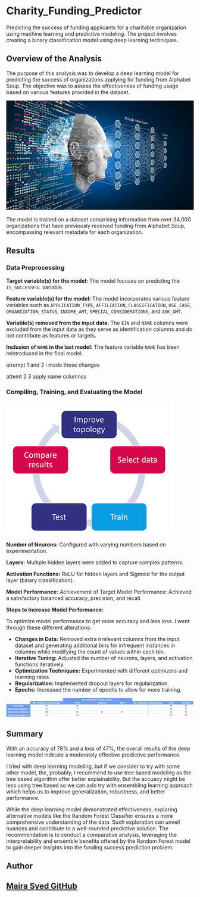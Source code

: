 # Charity_Funding_Predictor
 Predicting the success of funding applicants for a charitable organization using machine learning and predictive modeling. The project involves creating a binary classification model using deep learning techniques.


## Overview of the Analysis

The purpose of this analysis was to develop a deep learning model for predicting the success of organizations applying for funding from Alphabet Soup. The objective was to assess the effectiveness of funding usage based on various features provided in the dataset.


![Alt text](images/1_deep_learning.jpg)


The model is trained on a dataset comprising information from over 34,000 organizations that have previously received funding from Alphabet Soup, encompassing relevant metadata for each organization.


## Results

### Data Preprocessing

**Target variable(s) for the model:** The model focuses on predicting the `IS_SUCCESSFUL` variable.

**Feature variable(s) for the model:** The model incorporates various feature variables such as `APPLICATION_TYPE`, `AFFILIATION`, `CLASSIFICATION`, `USE_CASE`, `ORGANIZATION`, `STATUS`, `INCOME_AMT`, `SPECIAL_CONSIDERATIONS`, and `ASK_AMT`.

**Variable(s) removed from the input data:** The `EIN` and `NAME` columns were excluded from the input data as they serve as identification columns and do not contribute as features or targets.

**Inclusion of `NAME` in the last model:** The feature variable `NAME` has been reintroduced in the final model.

atrempt 1 and 2 i made these changes

attemt 2  3 apply name columnss



### Compiling, Training, and Evaluating the Model


![Alt text](images/2_train_model.png)


**Number of Neurons:** Configured with varying numbers based on experimentation.

**Layers:** Multiple hidden layers were added to capture complex patterns.

**Activation Functions:** ReLU for hidden layers and Sigmoid for the output layer (binary classification).

**Model Performance:**
Achievement of Target Model Performance: Achieved a satisfactory balanced accuracy, precision, and recall.

**Steps to Increase Model Performance:**

To optimize model performance to get more accuracy and less loss. I went through these different alterations:

- **Changes in Data:** Removed extra irrelevant columns from the input dataset and generating additional bins for infrequent instances in columns while modifying the count of values within each bin.
- **Iterative Tuning:** Adjusted the number of neurons, layers, and activation functions iteratively.
- **Optimization Techniques:** Experimented with different optimizers and learning rates.
- **Regularization:** Implemented dropout layers for regularization.
- **Epochs:** Increased the number of epochs to allow for more training.


![Alt text](images/3_optimized_model.png)


## Summary

With an accuracy of 78% and a loss of 47%, the overall results of the deep learning model indicate a moderately effective predictive performance. 

I tried with deep learning modeling, but if we consider to try with some other model, the, probably, I recommend to use tree based modeling as the tree based algorithm offer better explainability. But the accuacy might be less using tree based so we can aslo try with ensembling learning approach which helps us to improve generalization, robustness, and better performance.


While the deep learning model demonstrated effectiveness, exploring alternative models like the Random Forest Classifier ensures a more comprehensive understanding of the data. Such exploration can unveil nuances and contribute to a well-rounded predictive solution. The recommendation is to conduct a comparative analysis, leveraging the interpretability and ensemble benefits offered by the Random Forest model to gain deeper insights into the funding success prediction problem.


## Author

## [Maira Syed GitHub](https://github.com/mairasyed)


 
